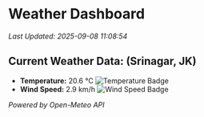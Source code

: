 
# Weather Dashboard

_Last Updated: 2025-09-08 11:08:54_

## Current Weather Data: (Srinagar, JK)
- **Temperature:** 20.6 °C ![Temperature Badge](https://img.shields.io/badge/Temperature-Medium%20Temp-green)
- **Wind Speed:** 2.9 km/h ![Wind Speed Badge](https://img.shields.io/badge/Wind%20Speed-Light%20Wind-blue)

*Powered by Open-Meteo API*
